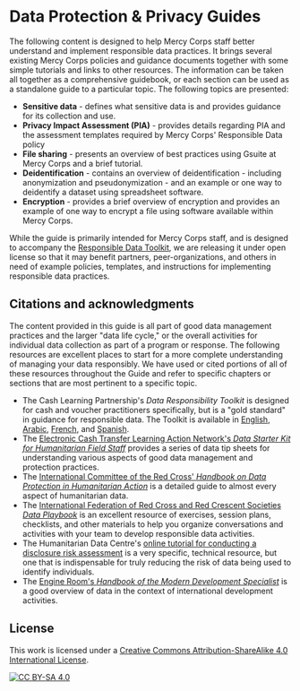 # Data Protection & Privacy Guides
The following content is designed to help Mercy Corps staff better understand and implement responsible data practices. It brings several existing Mercy Corps policies and guidance documents together with some simple tutorials and links to other resources. The information can be taken all together as a comprehensive guidebook, or each section can be used as a standalone guide to a particular topic. The following topics are presented:

- **Sensitive data** - defines what sensitive data is and provides guidance for its collection and use.
- **Privacy Impact Assessment (PIA)** - provides details regarding PIA and the assessment templates required by Mercy Corps' Responsible Data policy
- **File sharing** - presents an overview of best practices using Gsuite at Mercy Corps and a brief tutorial.
- **Deidentification** - contains an overview of deidentification - including anonymization and pseudonymization - and an example or one way to deidentify a dataset using spreadsheet software.
- **Encryption** - provides a brief overview of encryption and provides an example of one way to encrypt a file using software available within Mercy Corps.

While the guide is primarily intended for Mercy Corps staff, and is designed to accompany the [Responsible Data Toolkit](https://www.mercycorps.org/research-resources/responsible-data-toolkit), we are releasing it under open license so that it may benefit partners, peer-organizations, and others in need of example policies, templates, and instructions for implementing responsible data practices.

## Citations and acknowledgments
The content provided in this guide is all part of good data management practices and the larger "data life cycle," or the overall activities for individual data collection as part of a program or response. The following resources are excellent places to start for a more complete understanding of managing your data responsibly. We have used or cited portions of all of these resources throughout the Guide and refer to specific chapters or sections that are most pertinent to a specific topic.

- The Cash Learning Partnership's *Data Responsibility Toolkit* is designed for cash and voucher practitioners specifically, but is a "gold standard" in guidance for responsible data. The Toolkit is available in [English](https://www.calpnetwork.org/wp-content/uploads/2021/03/Data-Responsibility-Toolkit_A-guide-for-Cash-and-Voucher-Practitioners.pdf), [Arabic](https://www.calpnetwork.org/ar/publication/data-responsibility-toolkit-a-guide-for-cva-practitioners/), [French](https://www.calpnetwork.org/fr/publication/data-responsibility-toolkit-a-guide-for-cva-practitioners/), and [Spanish](https://www.calpnetwork.org/fr/publication/data-responsibility-toolkit-a-guide-for-cva-practitioners/).
- The [Electronic Cash Transfer Learning Action Network's *Data Starter Kit for Humanitarian Field Staff*](https://www.calpnetwork.org/wp-content/uploads/2020/06/DataStarterKitforFieldStaffELAN.pdf) provides a series of data tip sheets for understanding various aspects of good data management and protection practices.
- The [International Committee of the Red Cross' *Handbook on Data Protection in Humanitarian Action*](https://www.icrc.org/en/data-protection-humanitarian-action-handbook) is a detailed guide to almost every aspect of humanitarian data.
- The [International Federation of Red Cross and Red Crescent Societies *Data Playbook*](https://preparecenter.org/toolkit/data-playbook-toolkit/) is an excellent resource of exercises, session plans, checklists, and other materials to help you organize conversations and activities with your team to develop responsible data activities.
- The Humanitarian Data Centre's [online tutorial for conducting a disclosure risk assessment](https://centre.humdata.org/learning-path/disclosure-risk-assessment-overview/) is a very specific, technical resource, but one that is indispensable for truly reducing the risk of data being used to identify individuals.
- The [Engine Room's *Handbook of the Modern Development Specialist*](https://the-engine-room.github.io/responsible-data-handbook/) is a good overview of data in the context of international development activities.



## License
This work is licensed under a
[Creative Commons Attribution-ShareAlike 4.0 International License][cc-by-sa].

[![CC BY-SA 4.0][cc-by-sa-image]][cc-by-sa]

[cc-by-sa]: http://creativecommons.org/licenses/by-sa/4.0/
[cc-by-sa-image]: https://licensebuttons.net/l/by-sa/4.0/88x31.png
[cc-by-sa-shield]: https://img.shields.io/badge/License-CC%20BY--SA%204.0-lightgrey.svg

<!--
## How to Contribute
It would also be good to add a contributors section. [Ref. Github docs for providing guidelines](https://docs.github.com/en/communities/setting-up-your-project-for-healthy-contributions/setting-guidelines-for-repository-contributors).

## Policies
Would also be good to point to MC privacy policy, mention PIA, point to Github privacy policy.

-->
